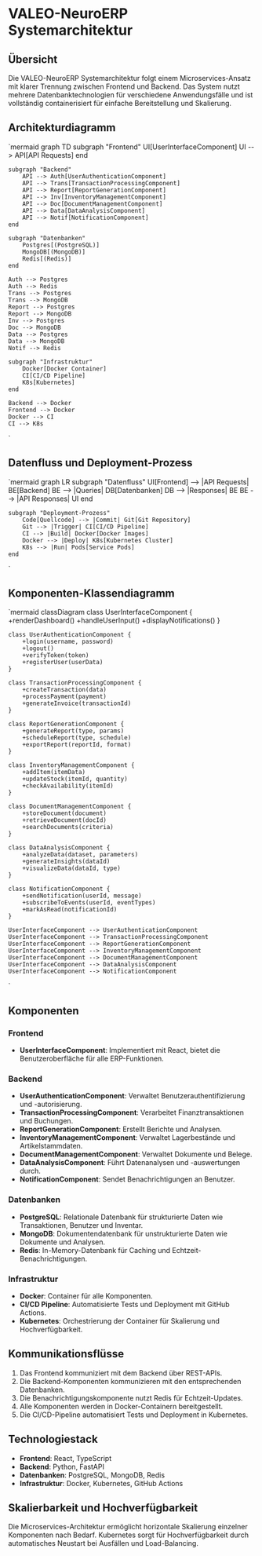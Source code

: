 ﻿# VALEO-NeuroERP Systemarchitektur

## Übersicht

Die VALEO-NeuroERP Systemarchitektur folgt einem Microservices-Ansatz mit klarer Trennung zwischen Frontend und Backend. Das System nutzt mehrere Datenbanktechnologien für verschiedene Anwendungsfälle und ist vollständig containerisiert für einfache Bereitstellung und Skalierung.

## Architekturdiagramm

`mermaid
graph TD
    subgraph "Frontend"
        UI[UserInterfaceComponent]
        UI --> API[API Requests]
    end

    subgraph "Backend"
        API --> Auth[UserAuthenticationComponent]
        API --> Trans[TransactionProcessingComponent]
        API --> Report[ReportGenerationComponent]
        API --> Inv[InventoryManagementComponent]
        API --> Doc[DocumentManagementComponent]
        API --> Data[DataAnalysisComponent]
        API --> Notif[NotificationComponent]
    end

    subgraph "Datenbanken"
        Postgres[(PostgreSQL)]
        MongoDB[(MongoDB)]
        Redis[(Redis)]
    end

    Auth --> Postgres
    Auth --> Redis
    Trans --> Postgres
    Trans --> MongoDB
    Report --> Postgres
    Report --> MongoDB
    Inv --> Postgres
    Doc --> MongoDB
    Data --> Postgres
    Data --> MongoDB
    Notif --> Redis
    
    subgraph "Infrastruktur"
        Docker[Docker Container]
        CI[CI/CD Pipeline]
        K8s[Kubernetes]
    end
    
    Backend --> Docker
    Frontend --> Docker
    Docker --> CI
    CI --> K8s
`

## Datenfluss und Deployment-Prozess

`mermaid
graph LR
    subgraph "Datenfluss"
        UI[Frontend] --> |API Requests| BE[Backend]
        BE --> |Queries| DB[Datenbanken]
        DB --> |Responses| BE
        BE --> |API Responses| UI
    end

    subgraph "Deployment-Prozess"
        Code[Quellcode] --> |Commit| Git[Git Repository]
        Git --> |Trigger| CI[CI/CD Pipeline]
        CI --> |Build| Docker[Docker Images]
        Docker --> |Deploy| K8s[Kubernetes Cluster]
        K8s --> |Run| Pods[Service Pods]
    end
`

## Komponenten-Klassendiagramm

`mermaid
classDiagram
    class UserInterfaceComponent {
        +renderDashboard()
        +handleUserInput()
        +displayNotifications()
    }
    
    class UserAuthenticationComponent {
        +login(username, password)
        +logout()
        +verifyToken(token)
        +registerUser(userData)
    }
    
    class TransactionProcessingComponent {
        +createTransaction(data)
        +processPayment(payment)
        +generateInvoice(transactionId)
    }
    
    class ReportGenerationComponent {
        +generateReport(type, params)
        +scheduleReport(type, schedule)
        +exportReport(reportId, format)
    }
    
    class InventoryManagementComponent {
        +addItem(itemData)
        +updateStock(itemId, quantity)
        +checkAvailability(itemId)
    }
    
    class DocumentManagementComponent {
        +storeDocument(document)
        +retrieveDocument(docId)
        +searchDocuments(criteria)
    }
    
    class DataAnalysisComponent {
        +analyzeData(dataset, parameters)
        +generateInsights(dataId)
        +visualizeData(dataId, type)
    }
    
    class NotificationComponent {
        +sendNotification(userId, message)
        +subscribeToEvents(userId, eventTypes)
        +markAsRead(notificationId)
    }
    
    UserInterfaceComponent --> UserAuthenticationComponent
    UserInterfaceComponent --> TransactionProcessingComponent
    UserInterfaceComponent --> ReportGenerationComponent
    UserInterfaceComponent --> InventoryManagementComponent
    UserInterfaceComponent --> DocumentManagementComponent
    UserInterfaceComponent --> DataAnalysisComponent
    UserInterfaceComponent --> NotificationComponent
`

## Komponenten

### Frontend

- **UserInterfaceComponent**: Implementiert mit React, bietet die Benutzeroberfläche für alle ERP-Funktionen.

### Backend

- **UserAuthenticationComponent**: Verwaltet Benutzerauthentifizierung und -autorisierung.
- **TransactionProcessingComponent**: Verarbeitet Finanztransaktionen und Buchungen.
- **ReportGenerationComponent**: Erstellt Berichte und Analysen.
- **InventoryManagementComponent**: Verwaltet Lagerbestände und Artikelstammdaten.
- **DocumentManagementComponent**: Verwaltet Dokumente und Belege.
- **DataAnalysisComponent**: Führt Datenanalysen und -auswertungen durch.
- **NotificationComponent**: Sendet Benachrichtigungen an Benutzer.

### Datenbanken

- **PostgreSQL**: Relationale Datenbank für strukturierte Daten wie Transaktionen, Benutzer und Inventar.
- **MongoDB**: Dokumentendatenbank für unstrukturierte Daten wie Dokumente und Analysen.
- **Redis**: In-Memory-Datenbank für Caching und Echtzeit-Benachrichtigungen.

### Infrastruktur

- **Docker**: Container für alle Komponenten.
- **CI/CD Pipeline**: Automatisierte Tests und Deployment mit GitHub Actions.
- **Kubernetes**: Orchestrierung der Container für Skalierung und Hochverfügbarkeit.

## Kommunikationsflüsse

1. Das Frontend kommuniziert mit dem Backend über REST-APIs.
2. Die Backend-Komponenten kommunizieren mit den entsprechenden Datenbanken.
3. Die Benachrichtigungskomponente nutzt Redis für Echtzeit-Updates.
4. Alle Komponenten werden in Docker-Containern bereitgestellt.
5. Die CI/CD-Pipeline automatisiert Tests und Deployment in Kubernetes.

## Technologiestack

- **Frontend**: React, TypeScript
- **Backend**: Python, FastAPI
- **Datenbanken**: PostgreSQL, MongoDB, Redis
- **Infrastruktur**: Docker, Kubernetes, GitHub Actions

## Skalierbarkeit und Hochverfügbarkeit

Die Microservices-Architektur ermöglicht horizontale Skalierung einzelner Komponenten nach Bedarf. Kubernetes sorgt für Hochverfügbarkeit durch automatisches Neustart bei Ausfällen und Load-Balancing.
